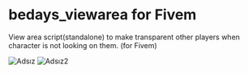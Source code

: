 # bedays_viewarea for Fivem
View area script(standalone) to make transparent other players when character is not looking on them. (for Fivem)

![Adsız](https://github.com/user-attachments/assets/667a25ae-6207-469b-920b-2bce7a3c5fdd)
![Adsız2](https://github.com/user-attachments/assets/a935473a-098c-4df2-b641-430e184274cf)

